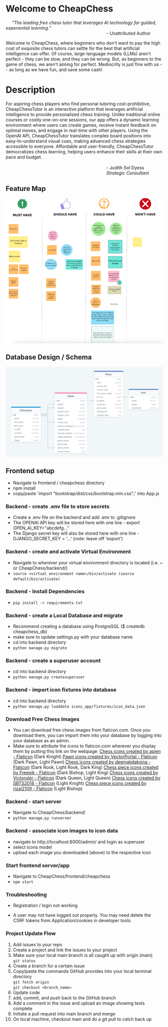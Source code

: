 # Welcome to CheapChess
&nbsp;&nbsp;&nbsp;&nbsp;&nbsp;_"The leading free chess tutor that leverages AI technology for guided, experiential learning."_\
                       - Unattributed Author

Welcome to CheapChess, where beginners who don't want to pay the high cost of exquisite chess tutors can settle for the best
that artificial intelligence can offer.  Of course, large-language models (LLMs) aren't perfect - they can be slow, and they
can be wrong.  But, as beginners to the game of chess, we aren't aiming for perfect.  Mediocrity is just fine with us --
as long as we have fun, and save some cash!

# Description
For aspiring chess players who find personal tutoring cost-prohibitive, CheapChessTutor is an interactive platform that leverages artificial intelligence to provide personalized chess training. Unlike traditional online courses or costly one-on-one sessions, our app offers a dynamic learning environment where users can create games, receive instant feedback on optimal moves, and engage in real-time with other players. Using the OpenAI API, CheapChessTutor translates complex board positions into easy-to-understand visual cues, making advanced chess strategies accessible to everyone. Affordable and user-friendly, CheapChessTutor democratizes chess learning, helping users enhance their skills at their own pace and budget.\
\
                       - Judith Sol Dyess\
                       _Strategic Consultant_

## Feature Map
![Feature Map](./resources/Moscow.png)

## Database Design / Schema
![CheapChess Database](./resources/schema.png)

## Frontend setup
  - Navigate to frontend / cheapchess directory
  - npm install
  - copy/paste 'import "bootstrap/dist/css/bootstrap.min.css";' into App.js

### Backend - create .env file to store secrets
* Create a .env file on the backend and add .env to .gitignore
* The OPENAI API key will be stored here with one line - export OPEN_AI_KEY="abcdefg..."
* The Django secret key will also be stored here with one line - DJANGO_SECRET_KEY = '...' (note: leave off 'export')

### Backend - create and activate Virtual Environment
* Navigate to wherever your virtual environment directory is located (i.e. ~ or CheapChess/backend/)
* ```source <virtual environment name>/bin/activate (source default/bin/activate)```

### Backend - Install Dependencies
* ```pip install -r requirements.txt```

### Backend - create a Local Database and migrate
* Recommend creating a database using PostgreSQL ($ createdb cheapchess_db)
* make sure to update settings.py with your database name
* cd into backend directory
* ```python manage.py migrate```

### Backend - create a superuser account
* cd into backend directory
* ```python manage.py createsuperuser```

### Backend - import icon fixtures into database
* cd into backend directory
* ```python manage.py loaddata icons_app/fixtures/icon_data.json```

### Download Free Chess Images
* You can download free chess images from flaticon.com.  Once you download them, you can import them into your database
by logging into your database as an admin.
* Make sure to attribute the icons to flaticon.com wherever you display them by putting this link on the webpage:
<a href="https://www.flaticon.com/free-icons/chess" title="chess icons">Chess icons created by apien - Flaticon</a> (Dark Knight)
<a href="https://www.flaticon.com/free-icons/pawn" title="pawn icons">Pawn icons created by VectorPortal - Flaticon</a> (Dark Pawn, Light Pawn)
<a href="https://www.flaticon.com/free-icons/chess" title="chess icons">Chess icons created by deemakdaksina - Flaticon</a> (Dark Rook, Light Rook, Dark King)
<a href="https://www.flaticon.com/free-icons/chess-piece" title="chess piece icons">Chess piece icons created by Freepik - Flaticon</a> (Dark Bishop, Light King)
<a href="https://www.flaticon.com/free-icons/chess" title="chess icons">Chess icons created by Victoruler - Flaticon</a> (Dark Queen, Light Queen)
<a href="https://www.flaticon.com/free-icons/chess" title="chess icons">Chess icons created by SBTS2018 - Flaticon</a> (Light Knight)
<a href="https://www.flaticon.com/free-icons/chess-piece" title="chess piece icons">Chess piece icons created by rizal2109 - Flaticon</a> (Light Bishop)

### Backend - start server
* Navigate to CheapChess/backend/
* ```python manage.py runserver```

### Backend - associate icon images to icon data
* navigate to http://localhost:8000/admin/  and login as superuser
* select icons model
* upload each image you downloaded (above) to the respective icon

### Start frontend server/app
* Navigate to CheapChess/frontend/cheapchess
* ```npm start```

### Troubleshooting
* Registration / login not working
- A user may not have logged out properly.  You may need delete the CSRF tokens from Application/cookies in developer tools.

### Project Update Flow
1. Add issues to your repo
2. Create a project and link the issues to your project
3. Make sure your local main branch is all caught up with origin (main)\
```git status```
4. Create a branch for a certain issue
5. Copy/paste the commands GitHub provides into your local terminal directory\
```git fetch origin```\
```git checkout <branch_name>```
6. Update code
7. add, commit, and push back to the GitHub branch
8. Add a comment in the issue and upload an image showing tests complete
9. Initiate a pull request into main branch and merge
10. On local machine, checkout main and do a git pull to catch back up

